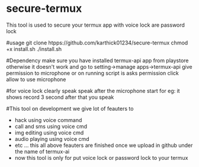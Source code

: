 # secure-termux
This tool is used to secure your termux app with voice lock are password lock

#usage
git clone htpps://github.com/karthick01234/secure-termux
chmod +x install.sh
./install.sh

#Dependency
make sure you have installed termux-api app from playstore otherwise it doesn't work
and go to setting->manage apps->termux-api give permission to microphone
or on running script is asks permission click allow to use microphone

#for voice lock
clearly speak
speak after the microphone start
for eg: it shows record 3 second after that you speak

#This tool on development we give lot of feauters to
* hack using voice command
* call and sms using voice cmd
* img editing using voice cmd
* audio playing using voice cmd
* etc ... this all above feauters are finished once we upload in github under the name of termux-ai
* now this tool is only for put voice lock or password lock to your termux
